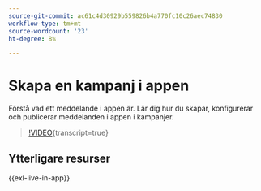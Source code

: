 ```yaml
---
source-git-commit: ac61c4d30929b559826b4a770fc10c26aec74830
workflow-type: tm+mt
source-wordcount: '23'
ht-degree: 8%

---
```

# Skapa en kampanj i appen

Förstå vad ett meddelande i appen är. Lär dig hur du skapar, konfigurerar och publicerar meddelanden i appen i kampanjer.

>[!VIDEO](https://video.tv.adobe.com/v/3451886?quality=12&learn=on&captions=swe){transcript=true}

## Ytterligare resurser

{{exl-live-in-app}}
